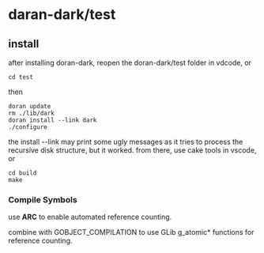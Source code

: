 # daran-dark/test

## install

after installing doran-dark, reopen the doran-dark/test folder in vdcode, or 

    cd test

then

    doran update
    rm ./lib/dark
    doran install --link dark
    ./configure

the install --link may print some ugly messages as it tries to process the recursive disk structure, but it worked.
from there, use cake tools in vscode, or 

    cd build
    make



### Compile Symbols
use __ARC__ to enable automated reference counting.

combine with GOBJECT_COMPILATION to use GLib g_atomic* functions for reference counting.
